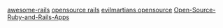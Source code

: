 [awesome-rails](https://github.com/gramantin/awesome-rails)
[opensource rails](https://opensourcerails.org/)
[evilmartians opensource](https://evilmartians.com/#oss)
[Open-Source-Ruby-and-Rails-Apps](https://github.com/asyraffff/Open-Source-Ruby-and-Rails-Apps)
